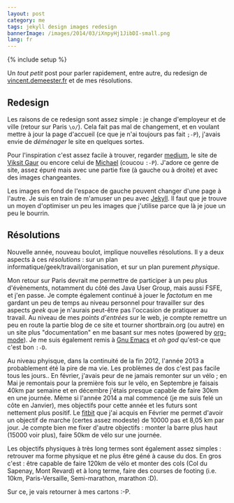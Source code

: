 ```yaml
---
layout: post
category: me
tags: jekyll design images redesign
bannerImage: /images/2014/03/iXnpyHj1JibDI-small.png
lang: fr
---
```

{% include setup %}

Un _tout petit_ post pour parler rapidement, entre autre, du redesign de [vincent.demeester.fr](http://vincent.demeester.fr) et de mes résolutions.

## Redesign

Les raisons de ce redesign sont assez simple : je change d'employeur et de ville (retour sur Paris ``\o/``).
Cela fait pas mal de changement, et en voulant mettre à jour la page d'accueil (ce que je n'ai toujours pas
fait ``;-P``), j'avais envie de _déménager_ le site en quelques sortes.

Pour l'inspiration c'est assez facile à trouver, regarder [medium](http://medium.com), le site de
[Viksit Gaur](http://www.viksit.com/) ou encore celui de [Michael](http://silent-strength.com/) (coucou ``:-P``).
J'adore ce genre de site, assez épuré mais avec une partie fixe (à gauche ou à droite) et avec des images changeantes.

Les images en fond de l'espace de gauche peuvent changer d'une page à l'autre. Je suis en train de m'amuser un peu
avec [Jekyll](http://jekyllrb.com). Il faut que je trouve un moyen d'optimiser un peu les images que j'utilise
parce que là je joue un peu le bourrin.

## Résolutions

Nouvelle année, nouveau boulot, implique nouvelles résolutions. Il y a deux aspects à ces _résolutions_ : sur un plan
informatique/geek/travail/organisation, et sur un plan purement _physique_.

Mon retour sur Paris devrait me permettre de participer à un peu plus d'évènements, notamment du côté des Java User Group, mais
aussi FSFE, et j'en passe. Je compte également continué à jouer le _factotum_ en me gardant un peu de temps au niveau
personnel pour travailler sur des aspects _geek_ que je n'aurais peut-être pas l'occasion de pratiquer au travail.
Au niveau de mes _points d'entrées_ sur le web, je compte remettre un peu en route la partie blog de ce site et
tourner shortbrain.org (ou autre) en un site plus "documentation" en me basant sur mes notes (powered by [org-mode](http://org-mode.org)).
Je me suis également remis à [Gnu Emacs](https://www.gnu.org/software/emacs/) et _oh god_ qu'est-ce que c'est bon ``:-D``.

Au niveau phyisque, dans la continuité de la fin 2012, l'année 2013 a probablement été la pire de ma vie. Les
problèmes de dos c'est pas facile tous les jours.. En février, j'avais peur de ne jamais remonter sur un vélo ; en Mai
je remontais pour la première fois sur le vélo, en Septembre je faisais 40km par semaine et en décembre j'étais
presque capable de faire 30km en une journée. Mème si l'année 2014 a mal commencé (je me suis felé un côte en Janvier),
mes objectifs pour cette année et les futurs sont nettement plus positif. Le [fitbit](http://fitbit.com) que j'ai
acquis en Février me permet d'avoir un objectif de marche (certes assez modeste) de 10000 pas et 8,05 km par jour.
Je compte bien me fixer d'autre objectifs : monter la barre plus haut (15000 voir plus), faire 50km de vélo
sur une journée.

Les objectifs physiques à très long termes sont également assez simples : retrouver ma forme physique et ne plus être
géné à cause du dos. En gros c'est : être capable de faire 120km de vélo et monter des cols (Col du Sapenay, Mont Revard)
et à long terme, faire des courses de footing (i.e. 10km, Paris-Versaille, Semi-marathon, marathon :D).

Sur ce, je vais retourner à mes cartons :-P.
